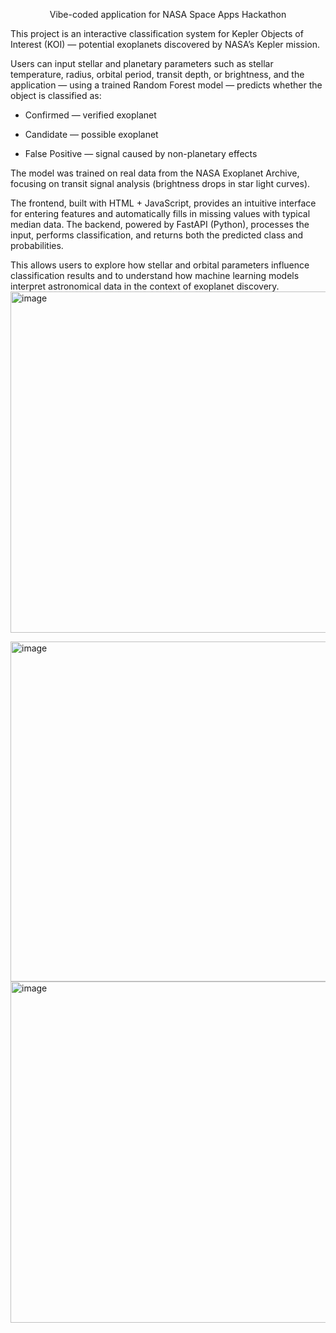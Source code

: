 <p align="center">
Vibe-coded application for NASA Space Apps Hackathon

This project is an interactive classification system for Kepler Objects of Interest (KOI) — potential exoplanets discovered by NASA’s Kepler mission.

Users can input stellar and planetary parameters such as stellar temperature, radius, orbital period, transit depth, or brightness, and the application — using a trained Random Forest model — predicts whether the object is classified as:

- Confirmed — verified exoplanet

- Candidate — possible exoplanet

- False Positive — signal caused by non-planetary effects

The model was trained on real data from the NASA Exoplanet Archive, focusing on transit signal analysis (brightness drops in star light curves).

The frontend, built with HTML + JavaScript, provides an intuitive interface for entering features and automatically fills in missing values with typical median data.
The backend, powered by FastAPI (Python), processes the input, performs classification, and returns both the predicted class and probabilities.

This allows users to explore how stellar and orbital parameters influence classification results and to understand how machine learning models interpret astronomical data in the context of exoplanet discovery.
<img width="979" height="546" alt="image" src="https://github.com/user-attachments/assets/ca55bd34-9da6-4830-a780-6815b1c34058" />

<img width="976" height="544" alt="image" src="https://github.com/user-attachments/assets/7aab4280-750b-43fd-b7f9-4bd518c976ae" />
<img width="978" height="546" alt="image" src="https://github.com/user-attachments/assets/41ddf02b-1a82-487b-be16-b9a81f2e8110" />
</p>


